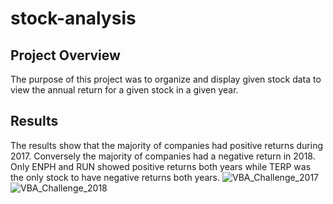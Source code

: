 # stock-analysis

## Project Overview
The purpose of this project was to organize and display given stock data to view the annual return for a given stock in a given year.

## Results
The results show that the majority of companies had positive returns during 2017. Conversely the majority of companies had a negative return in 2018. Only ENPH and RUN showed positive returns both years while TERP was the only stock to have negative returns both years.
![VBA_Challenge_2017](https://user-images.githubusercontent.com/32973898/165013008-de1fff7e-b5cc-4e8b-a80a-ef875b9de443.png)
![VBA_Challenge_2018](https://user-images.githubusercontent.com/32973898/165013035-060b9aec-6a7f-4b09-ba79-1c9fbe375649.png)
